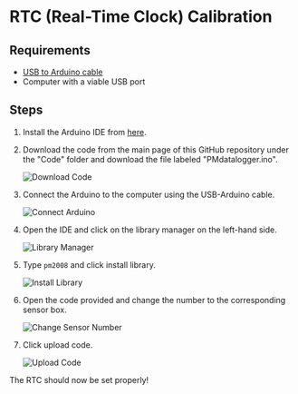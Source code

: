 # RTC (Real-Time Clock) Calibration

## Requirements
- [USB to Arduino cable](https://www.amazon.com/Arduino-Data-Sync-Cable-Microcontroller/dp/B08RCJXY1Z/ref=sr_1_1_sspa?crid=1TM8BLWQNUJ8L&dib=eyJ2IjoiMSJ9.CqfucQoe_wHNE9W2Hq-ThX3FrNwT4JMJfevmzZNSyLv9sa-nbIdZphJC8AXYYUTxCwwT1F4njmNIfwhoSj6wkbXZoAaiEB-iC2gKzZfVsbq3iy8YsBFTRIkFkyKhjP9WMkW05tdIJ2UwkxMR98Ihm998sHHjbjKr_O4C_Fn2GLB1p05SBqW4-CsLn3-Heu-kobwuc3axw92Vfmrkmw-SRTWaqe7w14W2upAxn4PYWNo.eOpmyZIMwtnGRCISYHlSuaH1407X0aYSBPmQ5NuzwMk&dib_tag=se&keywords=arduino+to+usb+cable&qid=1717087440&sprefix=arduino+to+usb+ca%2Caps%2C423&sr=8-1-spons&sp_csd=d2lkZ2V0TmFtZT1zcF9hdGY&psc=1)
- Computer with a viable USB port

## Steps

1. Install the Arduino IDE from [here](https://www.arduino.cc/en/software).
2. Download the code from the main page of this GitHub repository under the "Code" folder and download the file labeled "PMdatalogger.ino".

   ![Download Code](path_to_your_image/download_code.png)

3. Connect the Arduino to the computer using the USB-Arduino cable.

   ![Connect Arduino](path_to_your_image/connect_arduino.png)

4. Open the IDE and click on the library manager on the left-hand side.

   ![Library Manager](path_to_your_image/library_manager.png)

5. Type `pm2008` and click install library.

   ![Install Library](path_to_your_image/install_library.png)

6. Open the code provided and change the number to the corresponding sensor box.

   ![Change Sensor Number](path_to_your_image/change_sensor_number.png)

7. Click upload code.

   ![Upload Code](path_to_your_image/upload_code.png)

The RTC should now be set properly!
